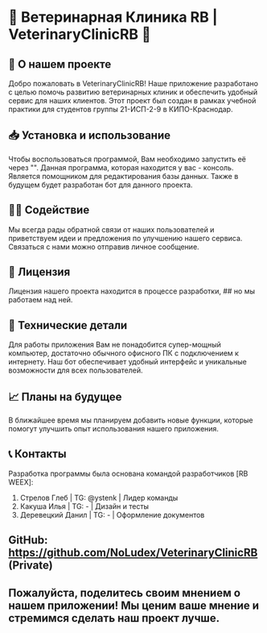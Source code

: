 # 🐾 Ветеринарная Клиника RB | VeterinaryClinicRB 🐾
## 👋 О нашем проекте
Добро пожаловать в VeterinaryClinicRB! Наше приложение разработано с целью помочь развитию ветеринарных клиник и обеспечить удобный сервис для наших клиентов. Этот проект был создан в рамках учебной практики для студентов группы 21-ИСП-2-9 в КИПО-Краснодар.

## 📥 Установка и использование
Чтобы воспользоваться программой, Вам необходимо запустить её через "". Данная программа, которая находится у вас - консоль. Является помощником для редактирования базы данных. Также в будущем будет разработан бот для данного проекта.

## 💁‍♀️ Содействие
Мы всегда рады обратной связи от наших пользователей и приветствуем идеи и предложения по улучшению нашего сервиса. Связаться с нами можно отправив личное сообщение.

## 📝 Лицензия
Лицензия нашего проекта находится в процессе разработки, ## но мы работаем над ней.

## 🔧 Технические детали
Для работы приложения Вам не понадобится супер-мощный компьютер, достаточно обычного офисного ПК с подключением к интернету. Наш бот обеспечивает удобный интерфейс и уникальные возможности для всех пользователей.

## 📈 Планы на будущее
В ближайшее время мы планируем добавить новые функции, которые помогут улучшить опыт использования нашего приложения.

## 📞 Контакты
Разработка программы была основана командой разработчиков [RB WEEX]:
1. Стрелов Глеб | TG: @ystenk | Лидер команды
2. Какуша Илья | TG: - | Дизайн и тесты
3. Деревецкий Данил | TG: - | Оформление документов

## GitHub: https://github.com/NoLudex/VeterinaryClinicRB (Private)

## Пожалуйста, поделитесь своим мнением о нашем приложении! Мы ценим ваше мнение и стремимся сделать наш проект лучше.
